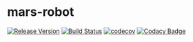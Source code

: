 # mars-robot
[![Release Version](https://img.shields.io/github/release/diegosilva13/mars-robot.svg)](https://github.com/diegosilva13/mars-robot/releases)
[![Build Status](https://travis-ci.org/diegosilva13/mars-robot.svg?branch=master)](https://travis-ci.org/diegosilva13/mars-robot)
[![codecov](https://codecov.io/gh/diegosilva13/mars-robot/branch/master/graph/badge.svg)](https://codecov.io/gh/diegosilva13/mars-robot)
[![Codacy Badge](https://api.codacy.com/project/badge/Grade/a909853e988e408abde3faef88049776)](https://www.codacy.com/app/diegosilva13/mars-robot?utm_source=github.com&amp;utm_medium=referral&amp;utm_content=diegosilva13/mars-robot&amp;utm_campaign=Badge_Grade)
